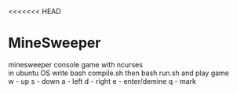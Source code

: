 <<<<<<< HEAD
# MineSweeper
minesweeper console game with ncurses
<br> in ubuntu OS write bash compile.sh then bash run.sh and play game
<br> w - up s - down a - left d - right e - enter/demine q - mark

